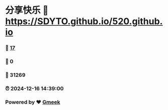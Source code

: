 # 分享快乐 :link: https://SDYTO.github.io/520.github.io 
### :page_facing_up: [17](https://SDYTO.github.io/520.github.io/tag.html) 
### :speech_balloon: 0 
### :hibiscus: 31269 
### :alarm_clock: 2024-12-16 14:39:00 
### Powered by :heart: [Gmeek](https://github.com/Meekdai/Gmeek)
